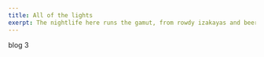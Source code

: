 ```yaml
---
title: All of the lights
exerpt: The nightlife here runs the gamut, from rowdy izakayas and beer bars, to red-light entertainment and the infamous Robot Restaurant.
---
```

blog 3